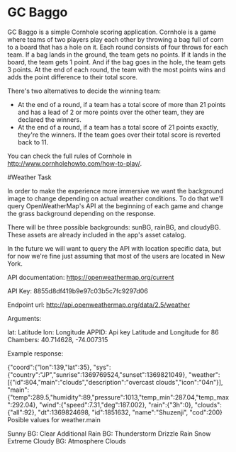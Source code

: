 # GC Baggo

GC Baggo is a simple Cornhole scoring application. Cornhole is a game where teams of two players play each other by throwing a bag full of corn to a board that has a hole on it. Each round consists of four throws for each team. If a bag lands in the ground, the team gets no points. If it lands in the board, the team gets 1 point. And if the bag goes in the hole, the team gets 3 points. At the end of each round, the team with the most points wins and adds the point difference to their total score.

There's two alternatives to decide the winning team:

 - At the end of a round, if a team has a total score of more than 21 points and has a lead of 2 or more points over the other team, they are declared the winners.
 - At the end of a round, if a team has a total score of 21 points exactly, they're the winners. If the team goes over their total score is reverted back to 11.

You can check the full rules of Cornhole in http://www.cornholehowto.com/how-to-play/.


#Weather Task

In order to make the experience more immersive we want the background image to change depending on actual weather conditions. To do that we'll query OpenWeatherMap's API at the beginning of each game and change the grass background depending on the response.

There will be three possible backgrounds: sunBG, rainBG, and cloudyBG. These assets are already included in the app's asset catalog.

In the future we will want to query the API with location specific data, but for now we're fine just assuming that most of the users are located in New York.

API documentation: https://openweathermap.org/current

API Key: 8855d8df419b9e97c03b5c7fc9297d06

Endpoint url: http://api.openweathermap.org/data/2.5/weather

Arguments:

lat: Latitude
lon: Longitude
APPID: Api key
Latitude and Longitude for 86 Chambers: 40.714628, -74.007315

Example response:

{"coord":{"lon":139,"lat":35},
"sys":{"country":"JP","sunrise":1369769524,"sunset":1369821049},
"weather":[{"id":804,"main":"clouds","description":"overcast clouds","icon":"04n"}],
"main":{"temp":289.5,"humidity":89,"pressure":1013,"temp_min":287.04,"temp_max":292.04},
"wind":{"speed":7.31,"deg":187.002},
"rain":{"3h":0},
"clouds":{"all":92},
"dt":1369824698,
"id":1851632,
"name":"Shuzenji",
"cod":200}
Posible values for weather.main

Sunny BG:
Clear
Additional
Rain BG:
Thunderstorm
Drizzle
Rain
Snow
Extreme
Cloudy BG:
Atmosphere
Clouds
